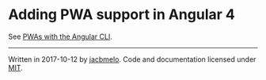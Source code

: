 # Adding PWA support in Angular 4

See [PWAs with the Angular CLI](https://medium.com/@amcdnl/service-worker-pwas-with-the-angular-cli-98a8f16d62d6).

----
Written in 2017-10-12 by [jacbmelo](https://www.github.com/jacbmelo/). Code and documentation licensed under [MIT](https://raw.githubusercontent.com/jacbmelo/wxyz/master/LICENSE.txt).

